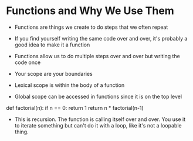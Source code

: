 # Functions and Why We Use Them

- Functions are things we create to do steps that we often repeat
- If you find yourself writing the same code over and over, it's probably a good idea to make it a function
- Functions allow us to do multiple steps over and over but writing the code once

- Your scope are your boundaries
- Lexical scope is within the body of a function
- Global scope can be accessed in functions since it is on the top level

def factorial(n):
if n == 0:
return 1
return n \* factorial(n-1)

- This is recursion. The function is calling itself over and over. You use it to iterate something but can't do it with a loop, like it's not a loopable thing.
